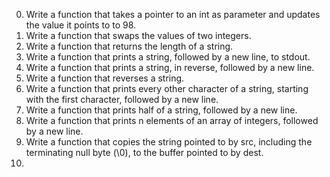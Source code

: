 0.	Write a function that takes a pointer to an int as parameter and updates the value it points to to 98.
1.	Write a function that swaps the values of two integers.
2.	Write a function that returns the length of a string.
3.	Write a function that prints a string, followed by a new line, to stdout.
4.	Write a function that prints a string, in reverse, followed by a new line.
5.	Write a function that reverses a string.
6.	Write a function that prints every other character of a string, starting with the first character, followed by a new line.
7.	Write a function that prints half of a string, followed by a new line.
8.	Write a function that prints n elements of an array of integers, followed by a new line.
9.	Write a function that copies the string pointed to by src, including the terminating null byte (\0), to the buffer pointed to by dest.
10.	

